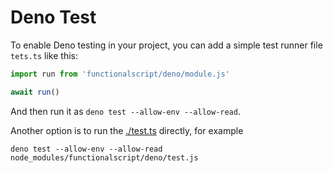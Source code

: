 # Deno Test

To enable Deno testing in your project, you can add a simple test runner file `tets.ts` like this:

```ts
import run from 'functionalscript/deno/module.js'

await run()
```

And then run it as `deno test --allow-env --allow-read`.

Another option is to run the [./test.ts](./test.ts) directly, for example

`deno test --allow-env --allow-read node_modules/functionalscript/deno/test.js`
